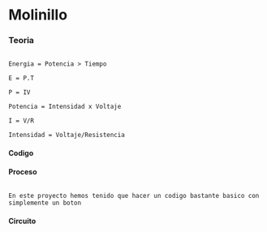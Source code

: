 # Molinillo

### Teoria

```

Energia = Potencia > Tiempo

E = P.T

P = IV

Potencia = Intensidad x Voltaje

I = V/R

Intensidad = Voltaje/Resistencia
```

#### Codigo

#### Proceso

```

En este proyecto hemos tenido que hacer un codigo bastante basico con simplemente un boton 

```

#### Circuito 

